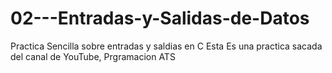 # 02---Entradas-y-Salidas-de-Datos
Practica Sencilla sobre entradas y saldias en C
Esta Es una practica sacada del canal de YouTube, Prgramacion ATS
